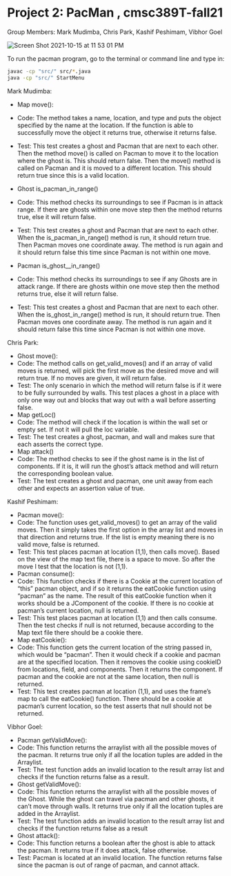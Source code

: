 # Project 2: PacMan , cmsc389T-fall21

Group Members: Mark Mudimba, Chris Park, Kashif Peshimam, Vibhor Goel


![Screen Shot 2021-10-15 at 11 53 01 PM](https://user-images.githubusercontent.com/56524239/137572845-8cd4cd74-9172-4a9f-8c8d-be9c7afe127f.png)


To run the pacman program, go to the terminal or command line and type in: 
```bash
javac -cp "src/" src/*.java
java -cp "src/" StartMenu
```

Mark Mudimba:  
- Map move():
- Code: The method takes a name, location, and type and puts the object specified by the name at the location. If the function is able to successfully move the object it returns true, otherwise it returns false.
- Test: This test creates a ghost and Pacman that are next to each other. Then the method move() is called on Pacman to move it to the location where the ghost is. This should return false. Then the move() method is called on Pacman and it is moved to a different location. This should return true since this is a valid location. 
- Ghost is_pacman_in_range()
- Code: This method checks its surroundings to see if Pacman is in attack range. If there are ghosts within one move step then the method returns true, else it will return false. 
- Test: This test creates a ghost and Pacman that are next to each other. When the is_pacman_in_range() method is run, it should return true. Then Pacman moves one coordinate away. The method is run again and it should return false this time since Pacman is not within one move. 

- Pacman is_ghost__in_range()
- Code: This method checks its surroundings to see if any Ghosts are in attack range. If there are ghosts within one move step then the method returns true, else it will return false. 
- Test: This test creates a ghost and Pacman that are next to each other. When the is_ghost_in_range() method is run, it should return true. Then Pacman moves one coordinate away. The method is run again and it should return false this time since Pacman is not within one move. 


Chris Park:
- Ghost move():
- Code: The method calls on get_valid_moves() and if an array of valid moves is returned, will pick the first move as the desired move and will return true. If no moves are given, it will return false.
- Test: The only scenario in which the method will return false is if it were to be fully surrounded by walls. This test places a ghost in a place with only one way out and blocks that way out with a wall before asserting false.
- Map getLoc()
- Code: The method will check if the location is within the wall set or empty set. If not it will pull the loc variable.
- Test: The test creates a ghost, pacman, and wall and makes sure that each asserts the correct type.
- Map attack()
- Code: The method checks to see if the ghost name is in the list of components. If it is, it will run the ghost’s attack method and will return the corresponding boolean value.
- Test: The test creates a ghost and pacman, one unit away from each other and expects an assertion value of true.

Kashif Peshimam:
- Pacman move():
- Code: The function uses get_valid_moves() to get an array of the valid moves. Then it simply takes the first option in the array list and moves in that direction and returns true. If the list is empty meaning there is no valid move, false is returned.
- Test: This test places pacman at location (1,1), then calls move(). Based on the view of the map text file, there is a space to move. So after the move I test that the location is not (1,1).
- Pacman consume():
- Code: This function checks if there is a Cookie at the current location of “this” pacman object, and if so it returns the eatCookie function using “pacman” as the name. The result of this eatCookie function when it works should be a JComponent of the cookie. If there is no cookie at pacman’s current location, null is returned.
- Test: This test places pacman at location (1,1) and then calls consume. Then the test checks if null is not returned, because according to the Map text file there should be a cookie there.
- Map eatCookie():
- Code: This function gets the current location of the string passed in, which would be “pacman”. Then it would check if a cookie and pacman are at the specified location. Then it removes the cookie using cookieID from locations, field, and components. Then it returns the component. If pacman and the cookie are not at the same location, then null is returned.
- Test: This test creates pacman at location (1,1), and uses the frame’s map to call the eatCookie() function. There should be a cookie at pacman’s current location, so the test asserts that null should not be returned. 

Vibhor Goel:
- Pacman getValidMove():
- Code: This function returns the arraylist with all the possible moves of the pacman. It returns true only if all the location tuples are added in the Arraylist.
- Test: The test function adds an invalid location to the result array list and checks if the function returns false as a result.
- Ghost getValidMove():
- Code: This function returns the arraylist with all the possible moves of the Ghost. While the ghost can travel via pacman and other ghosts, it can’t move through walls. It returns true only if all the location tuples are added in the Arraylist.
- Test: The test function adds an invalid location to the result array list and checks if the function returns false as a result
- Ghost attack():
- Code: This function returns a boolean after the ghost is able to attack the pacman. It returns true if it does attack, false otherwise.
- Test: Pacman is located at an invalid location. The function returns false since the pacman is out of range of pacman, and cannot attack.
